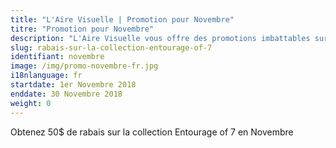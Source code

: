 ```yaml
---
title: "L'Aire Visuelle | Promotion pour Novembre"
titre: "Promotion pour Novembre"
description: "L'Aire Visuelle vous offre des promotions imbattables sur tous produits de la vue."
slug: rabais-sur-la-collection-entourage-of-7
identifiant: novembre
image: /img/promo-novembre-fr.jpg
i18nlanguage: fr
startdate: 1er Novembre 2018
enddate: 30 Novembre 2018
weight: 0
---
```


Obtenez 50$ de rabais sur la collection Entourage of 7 en Novembre
